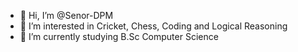- 👋 Hi, I’m @Senor-DPM
- 👀 I’m interested in Cricket, Chess, Coding and Logical Reasoning
- 🌱 I’m currently studying B.Sc Computer Science

  
<!---
Senor-DPM/Senor-DPM is a ✨ special ✨ repository because its `README.md` (this file) appears on your GitHub profile.
You can click the Preview link to take a look at your changes.
--->
